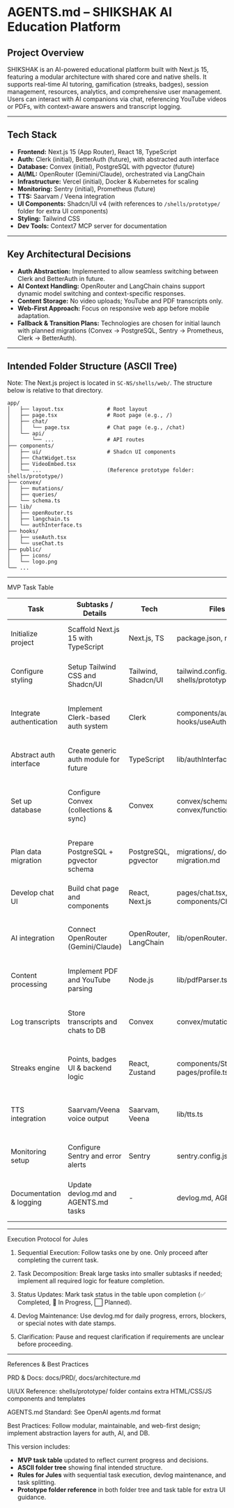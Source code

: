 # AGENTS.md – SHIKSHAK AI Education Platform

## Project Overview
SHIKSHAK is an AI-powered educational platform built with Next.js 15, featuring a modular architecture with shared core and native shells. It supports real-time AI tutoring, gamification (streaks, badges), session management, resources, analytics, and comprehensive user management. Users can interact with AI companions via chat, referencing YouTube videos or PDFs, with context-aware answers and transcript logging.

---

## Tech Stack
- **Frontend:** Next.js 15 (App Router), React 18, TypeScript
- **Auth:** Clerk (initial), BetterAuth (future), with abstracted auth interface
- **Database:** Convex (initial), PostgreSQL with pgvector (future)
- **AI/ML:** OpenRouter (Gemini/Claude), orchestrated via LangChain
- **Infrastructure:** Vercel (initial), Docker & Kubernetes for scaling
- **Monitoring:** Sentry (initial), Prometheus (future)
- **TTS:** Saarvam / Veena integration
- **UI Components:** Shadcn/UI v4 (with references to `/shells/prototype/` folder for extra UI components)
- **Styling:** Tailwind CSS
- **Dev Tools:** Context7 MCP server for documentation

---

## Key Architectural Decisions
- **Auth Abstraction:** Implemented to allow seamless switching between Clerk and BetterAuth in future.
- **AI Context Handling:** OpenRouter and LangChain chains support dynamic model switching and context-specific responses.
- **Content Storage:** No video uploads; YouTube and PDF transcripts only.
- **Web-First Approach:** Focus on responsive web app before mobile adaptation.
- **Fallback & Transition Plans:** Technologies are chosen for initial launch with planned migrations (Convex → PostgreSQL, Sentry → Prometheus, Clerk → BetterAuth).

---

## Intended Folder Structure (ASCII Tree)

Note: The Next.js project is located in `SC-NS/shells/web/`. The structure below is relative to that directory.

```text
app/
│   ├── layout.tsx              # Root layout
│   ├── page.tsx                # Root page (e.g., /)
│   ├── chat/
│   │   └── page.tsx            # Chat page (e.g., /chat)
│   └── api/
│       └── ...                 # API routes
├── components/
│   ├── ui/                     # Shadcn UI components
│   ├── ChatWidget.tsx
│   ├── VideoEmbed.tsx
│   └── ...                     (Reference prototype folder: shells/prototype/)
├── convex/
│   ├── mutations/
│   ├── queries/
│   └── schema.ts
├── lib/
│   ├── openRouter.ts
│   ├── langchain.ts
│   └── authInterface.ts
├── hooks/
│   ├── useAuth.tsx
│   └── useChat.ts
├── public/
│   ├── icons/
│   └── logo.png
└── ...
```

---

MVP Task Table

| Task                     | Subtasks / Details                    | Tech                     | Files / Context                               | Status | Notes                                                                 |
|---------------------------|---------------------------------------|--------------------------|-----------------------------------------------|--------|-----------------------------------------------------------------------|
| Initialize project        | Scaffold Next.js 15 with TypeScript  | Next.js, TS              | package.json, next.config.js                  | ✅ Completed | Web-first setup for MVP; TypeScript strict mode enabled               |
| Configure styling         | Setup Tailwind CSS and Shadcn/UI     | Tailwind, Shadcn/UI      | tailwind.config.js, components/ui/, shells/prototype/ | ✅ Completed | Prototype folder referenced for extra UI components                  |
| Integrate authentication  | Implement Clerk-based auth system    | Clerk                    | components/auth/, hooks/useAuth.ts           | ✅ Completed | Initial auth choice; abstracted interface allows future switch to BetterAuth |
| Abstract auth interface   | Create generic auth module for future| TypeScript               | lib/authInterface.ts                         |        | Auth abstraction ensures seamless migration to BetterAuth later       |
| Set up database           | Configure Convex (collections & sync)| Convex                   | convex/schema.ts, convex/functions/          |        | Initial DB; scalable real-time interactions; migration plan for PostgreSQL + pgvector |
| Plan data migration       | Prepare PostgreSQL + pgvector schema | PostgreSQL, pgvector     | migrations/, docs/db-migration.md            |        | Future-proofing AI vector storage; only needed if Convex limits reached |
| Develop chat UI           | Build chat page and components       | React, Next.js           | pages/chat.tsx, components/ChatWidget.tsx    |        | References `/shells/prototype/` for components and layout patterns    |
| AI integration            | Connect OpenRouter (Gemini/Claude)   | OpenRouter, LangChain    | lib/openRouter.ts, lib/langchain.ts          |        | Live, context-aware AI companion for chat and YouTube/PDF sessions   |
| Content processing        | Implement PDF and YouTube parsing    | Node.js                  | lib/pdfParser.ts, lib/videoParser.ts         |        | Generate session context; transcripts and timestamps for AI reference|
| Log transcripts           | Store transcripts and chats to DB    | Convex                   | convex/mutations/addTranscript.js            |        | Essential for context persistence in real-time chat sessions         |
| Streaks engine            | Points, badges UI & backend logic    | React, Zustand           | components/Streaks/, pages/profile.tsx       |        | Habit-building streaks, XP, leaderboards; encourages consistent usage|
| TTS integration           | Saarvam/Veena voice output           | Saarvam, Veena           | lib/tts.ts                                   |        | AI companion voice output; flexible for future paid model integration|
| Monitoring setup          | Configure Sentry and error alerts    | Sentry                   | sentry.config.js                              |        | Initial monitoring; future migration to Prometheus for metrics       |
| Documentation & logging   | Update devlog.md and AGENTS.md tasks | -                        | devlog.md, AGENTS.md                          |        | Daily logging of progress, errors, blockers, or implementation notes |

---

Execution Protocol for Jules

1. Sequential Execution: Follow tasks one by one. Only proceed after completing the current task.


2. Task Decomposition: Break large tasks into smaller subtasks if needed; implement all required logic for feature completion.


3. Status Updates: Mark task status in the table upon completion (✅ Completed, 🔄 In Progress, ⬜ Planned).


4. Devlog Maintenance: Use devlog.md for daily progress, errors, blockers, or special notes with date stamps.


5. Clarification: Pause and request clarification if requirements are unclear before proceeding.




---

References & Best Practices

PRD & Docs: docs/PRD/, docs/architecture.md

UI/UX Reference: shells/prototype/ folder contains extra HTML/CSS/JS components and templates

AGENTS.md Standard: See OpenAI agents.md format

Best Practices: Follow modular, maintainable, and web-first design; implement abstraction layers for auth, AI, and DB.


This version includes:

- **MVP task table** updated to reflect current progress and decisions.
- **ASCII folder tree** showing final intended structure.
- **Rules for Jules** with sequential task execution, devlog maintenance, and task splitting.
- **Prototype folder reference** in both folder tree and task table for extra UI guidance.
